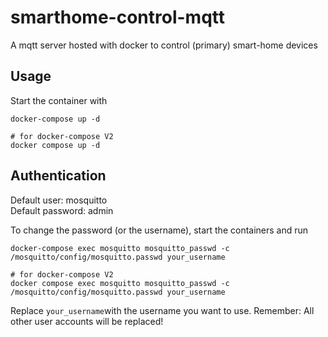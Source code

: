 # smarthome-control-mqtt

A mqtt server hosted with docker to control (primary) smart-home devices

## Usage

Start the container with

```shell
docker-compose up -d

# for docker-compose V2
docker compose up -d
```

## Authentication

Default user: mosquitto<br />
Default password: admin

To change the password (or the username), start the containers and run

```shell
docker-compose exec mosquitto mosquitto_passwd -c /mosquitto/config/mosquitto.passwd your_username

# for docker-compose V2
docker compose exec mosquitto mosquitto_passwd -c /mosquitto/config/mosquitto.passwd your_username

```

Replace `your_username`with the username you want to use. Remember: All other user accounts will be replaced!